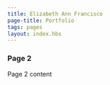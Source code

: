 ```yaml
---
title: Elizabeth Ann Francisco
page-title: Portfolio
tags: pages
layout: index.hbs
---
```

### Page 2

Page 2 content